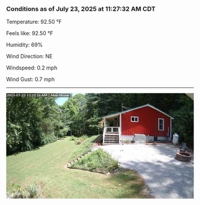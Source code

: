 ### Conditions as of July 23, 2025 at 11:27:32 AM CDT 

Temperature: 92.50 &deg;F

Feels like: 92.50 &deg;F

Humidity: 69%

Wind Direction: NE

Windspeed: 0.2 mph

Wind Gust: 0.7 mph

---

<img src="./images/latest.jpeg"/>

